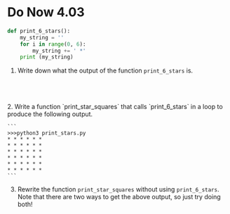 # Do Now 4.03

```python
def print_6_stars(): 
	my_string = ''
	for i in range(0, 6): 
		my_string += ' *'
	print (my_string)
```

1. Write down what the output of the function `print_6_stars` is. 
<br>
<br>
<br>
2. Write a function  `print_star_squares` that calls `print_6_stars` in a loop to produce the following output. 

    ```
    >>>python3 print_stars.py
    * * * * * * 
    * * * * * * 
    * * * * * * 
    * * * * * * 
    * * * * * * 
    * * * * * * 
    ```

3. Rewrite the function `print_star_squares` without using `print_6_stars`. Note that there are two ways to get the above output, so just try doing both! 
